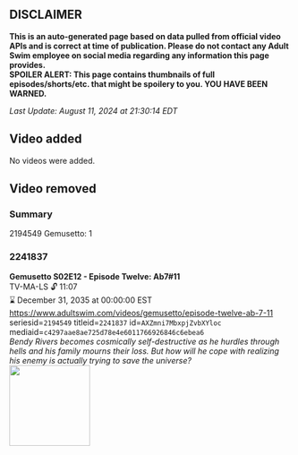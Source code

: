 ## DISCLAIMER
**This is an auto-generated page based on data pulled from official video APIs and is correct at time of publication. Please do not contact any Adult Swim employee on social media regarding any information this page provides.**  
**SPOILER ALERT: This page contains thumbnails of full episodes/shorts/etc. that might be spoilery to you. YOU HAVE BEEN WARNED.**  

_Last Update: August 11, 2024 at 21:30:14 EDT_
## Video added
No videos were added.  
## Video removed
### Summary
2194549 Gemusetto: 1  
### 2241837
**Gemusetto S02E12 - Episode Twelve: Ab7#11**  
TV-MA-LS 🔓 11:07  
⌛ December 31, 2035 at 00:00:00 EST  
https://www.adultswim.com/videos/gemusetto/episode-twelve-ab-7-11  
seriesid=`2194549` titleid=`2241837` id=`AXZmni7MbxpjZvbXYloc` mediaid=`c4297aae8ae725d78e4e6011766926846c6ebea6`  
_Bendy Rivers becomes cosmically self-destructive as he hurdles through hells and his family mourns their loss. But how will he cope with realizing his enemy is actually trying to save the universe?_  
<a href="https://media.cdn.adultswim.com/uploads/20201215/thumbnails/2_201215836487-GSMP_212_dup-20201209.jpg"><img src="https://media.cdn.adultswim.com/uploads/20201215/thumbnails/2_201215836487-GSMP_212_dup-20201209.jpg" height="144px" /></a>
